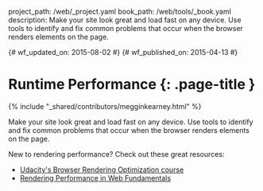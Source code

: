 project_path: /web/_project.yaml
book_path: /web/tools/_book.yaml
description: Make your site look great and load fast on any device. Use tools to identify and fix common problems that occur when the browser renders elements on the page.

{# wf_updated_on: 2015-08-02 #}
{# wf_published_on: 2015-04-13 #}

# Runtime Performance {: .page-title }

{% include "_shared/contributors/megginkearney.html" %}

Make your site look great and load fast on any device. Use tools to identify and fix common problems that occur when the browser renders elements on the page.

New to rendering performance? Check out these great resources:

* [Udacity's Browser Rendering Optimization course](https://www.udacity.com/course/browser-rendering-optimization--ud860)
* [Rendering Performance in Web Fundamentals](/web/fundamentals/performance/rendering/)
